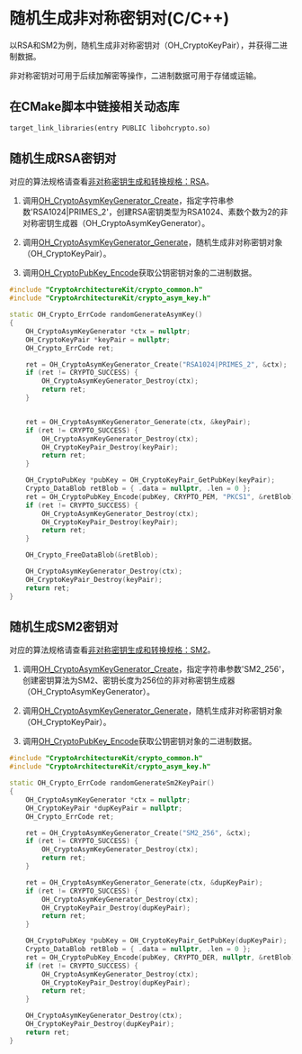 # 随机生成非对称密钥对(C/C++)

以RSA和SM2为例，随机生成非对称密钥对（OH_CryptoKeyPair），并获得二进制数据。

非对称密钥对可用于后续加解密等操作，二进制数据可用于存储或运输。

## 在CMake脚本中链接相关动态库
```txt
target_link_libraries(entry PUBLIC libohcrypto.so)
```

## 随机生成RSA密钥对

对应的算法规格请查看[非对称密钥生成和转换规格：RSA](crypto-asym-key-generation-conversion-spec.md#rsa)。

1. 调用[OH_CryptoAsymKeyGenerator_Create](../../reference/apis-crypto-architecture-kit/capi-crypto-asym-key-h.md#oh_cryptoasymkeygenerator_create)，指定字符串参数'RSA1024|PRIMES_2'，创建RSA密钥类型为RSA1024、素数个数为2的非对称密钥生成器（OH_CryptoAsymKeyGenerator）。

2. 调用[OH_CryptoAsymKeyGenerator_Generate](../../reference/apis-crypto-architecture-kit/capi-crypto-asym-key-h.md#oh_cryptoasymkeygenerator_generate)，随机生成非对称密钥对象（OH_CryptoKeyPair）。

3. 调用[OH_CryptoPubKey_Encode](../../reference/apis-crypto-architecture-kit/capi-crypto-asym-key-h.md#oh_cryptopubkey_encode)获取公钥密钥对象的二进制数据。

```c++
#include "CryptoArchitectureKit/crypto_common.h"
#include "CryptoArchitectureKit/crypto_asym_key.h"

static OH_Crypto_ErrCode randomGenerateAsymKey()
{
    OH_CryptoAsymKeyGenerator *ctx = nullptr;
    OH_CryptoKeyPair *keyPair = nullptr;
    OH_Crypto_ErrCode ret;

    ret = OH_CryptoAsymKeyGenerator_Create("RSA1024|PRIMES_2", &ctx);
    if (ret != CRYPTO_SUCCESS) {
        OH_CryptoAsymKeyGenerator_Destroy(ctx);
        return ret;
    }


    ret = OH_CryptoAsymKeyGenerator_Generate(ctx, &keyPair);
    if (ret != CRYPTO_SUCCESS) {
        OH_CryptoAsymKeyGenerator_Destroy(ctx);
        OH_CryptoKeyPair_Destroy(keyPair);
        return ret;
    }

    OH_CryptoPubKey *pubKey = OH_CryptoKeyPair_GetPubKey(keyPair);
    Crypto_DataBlob retBlob = { .data = nullptr, .len = 0 };
    ret = OH_CryptoPubKey_Encode(pubKey, CRYPTO_PEM, "PKCS1", &retBlob);
    if (ret != CRYPTO_SUCCESS) {
        OH_CryptoAsymKeyGenerator_Destroy(ctx);
        OH_CryptoKeyPair_Destroy(keyPair);
        return ret;
    }

    OH_Crypto_FreeDataBlob(&retBlob);

    OH_CryptoAsymKeyGenerator_Destroy(ctx);
    OH_CryptoKeyPair_Destroy(keyPair);
    return ret;
}
```

## 随机生成SM2密钥对

对应的算法规格请查看[非对称密钥生成和转换规格：SM2](crypto-asym-key-generation-conversion-spec.md#sm2)。

1. 调用[OH_CryptoAsymKeyGenerator_Create](../../reference/apis-crypto-architecture-kit/capi-crypto-asym-key-h.md#oh_cryptoasymkeygenerator_create)，指定字符串参数'SM2_256'，创建密钥算法为SM2、密钥长度为256位的非对称密钥生成器（OH_CryptoAsymKeyGenerator）。

2. 调用[OH_CryptoAsymKeyGenerator_Generate](../../reference/apis-crypto-architecture-kit/capi-crypto-asym-key-h.md#oh_cryptoasymkeygenerator_generate)，随机生成非对称密钥对象（OH_CryptoKeyPair）。

3. 调用[OH_CryptoPubKey_Encode](../../reference/apis-crypto-architecture-kit/capi-crypto-asym-key-h.md#oh_cryptopubkey_encode)获取公钥密钥对象的二进制数据。


```c++
#include "CryptoArchitectureKit/crypto_common.h"
#include "CryptoArchitectureKit/crypto_asym_key.h"

static OH_Crypto_ErrCode randomGenerateSm2KeyPair()
{
    OH_CryptoAsymKeyGenerator *ctx = nullptr;
    OH_CryptoKeyPair *dupKeyPair = nullptr;
    OH_Crypto_ErrCode ret;

    ret = OH_CryptoAsymKeyGenerator_Create("SM2_256", &ctx);
    if (ret != CRYPTO_SUCCESS) {
        OH_CryptoAsymKeyGenerator_Destroy(ctx);
        return ret;
    }

    ret = OH_CryptoAsymKeyGenerator_Generate(ctx, &dupKeyPair);
    if (ret != CRYPTO_SUCCESS) {
        OH_CryptoAsymKeyGenerator_Destroy(ctx);
        OH_CryptoKeyPair_Destroy(dupKeyPair);
        return ret;
    }

    OH_CryptoPubKey *pubKey = OH_CryptoKeyPair_GetPubKey(dupKeyPair);
    Crypto_DataBlob retBlob = { .data = nullptr, .len = 0 };
    ret = OH_CryptoPubKey_Encode(pubKey, CRYPTO_DER, nullptr, &retBlob);
    if (ret != CRYPTO_SUCCESS) {
        OH_CryptoAsymKeyGenerator_Destroy(ctx);
        OH_CryptoKeyPair_Destroy(dupKeyPair);
        return ret;
    }

    OH_CryptoAsymKeyGenerator_Destroy(ctx);
    OH_CryptoKeyPair_Destroy(dupKeyPair);
    return ret;
}
```


